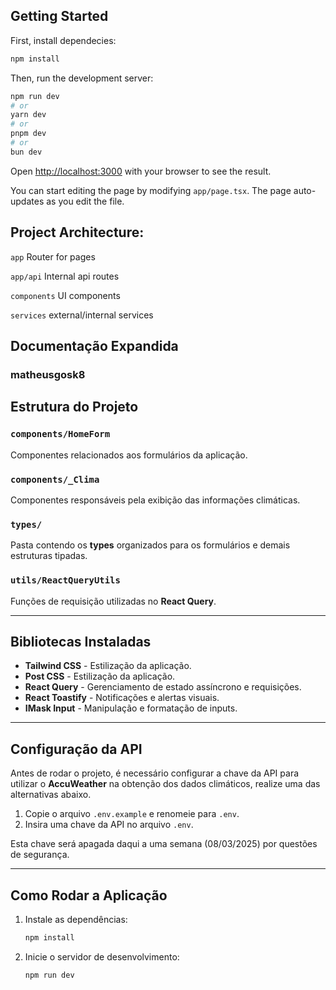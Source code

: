 ## Getting Started

First, install dependecies:

```bash
npm install
```

Then, run the development server:

```bash
npm run dev
# or
yarn dev
# or
pnpm dev
# or
bun dev
```

Open [http://localhost:3000](http://localhost:3000) with your browser to see the result.

You can start editing the page by modifying `app/page.tsx`. The page auto-updates as you edit the file.

## Project Architecture:

`app` Router for pages

`app/api` Internal api routes

`components` UI components

`services` external/internal services

## Documentação Expandida

### matheusgosk8

## Estrutura do Projeto

### `components/HomeForm`

Componentes relacionados aos formulários da aplicação.

### `components/_Clima`

Componentes responsáveis pela exibição das informações climáticas.

### `types/`

Pasta contendo os **types** organizados para os formulários e demais estruturas tipadas.

### `utils/ReactQueryUtils`

Funções de requisição utilizadas no **React Query**.

---

## Bibliotecas Instaladas

- **Tailwind CSS** - Estilização da aplicação.
- **Post CSS** - Estilização da aplicação.
- **React Query** - Gerenciamento de estado assíncrono e requisições.
- **React Toastify** - Notificações e alertas visuais.
- **IMask Input** - Manipulação e formatação de inputs.

---

## Configuração da API

Antes de rodar o projeto, é necessário configurar a chave da API para utilizar o **AccuWeather** na obtenção dos dados climáticos,
realize uma das alternativas abaixo.

1. Copie o arquivo `.env.example` e renomeie para `.env`.
2. Insira uma chave da API no arquivo `.env`.

Esta chave será apagada daqui a uma semana (08/03/2025) por questões de segurança.

---

## Como Rodar a Aplicação

1. Instale as dependências:

   ```sh
   npm install
   ```

2. Inicie o servidor de desenvolvimento:
   ```sh
   npm run dev
   ```
